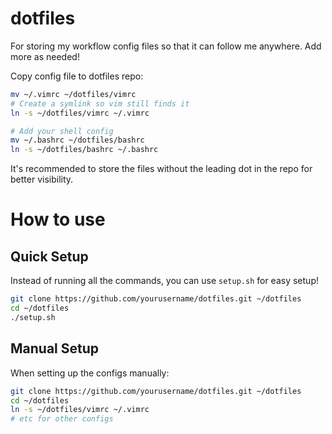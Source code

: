 # dotfiles
For storing my workflow config files so that it can follow me anywhere. Add more as needed!

Copy config file to dotfiles repo:
```bash
mv ~/.vimrc ~/dotfiles/vimrc
# Create a symlink so vim still finds it
ln -s ~/dotfiles/vimrc ~/.vimrc

# Add your shell config
mv ~/.bashrc ~/dotfiles/bashrc
ln -s ~/dotfiles/bashrc ~/.bashrc
```

It's recommended to store the files without the leading dot in the repo for better visibility.

# How to use
## Quick Setup
Instead of running all the commands, you can use `setup.sh` for easy setup!
```bash
git clone https://github.com/yourusername/dotfiles.git ~/dotfiles
cd ~/dotfiles
./setup.sh
```

## Manual Setup
When setting up the configs manually:

```bash
git clone https://github.com/yourusername/dotfiles.git ~/dotfiles
cd ~/dotfiles
ln -s ~/dotfiles/vimrc ~/.vimrc
# etc for other configs
```
